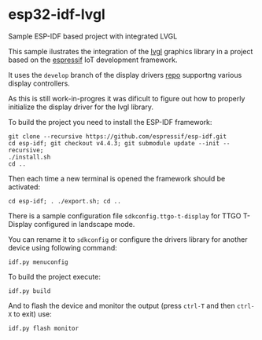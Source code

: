 # esp32-idf-lvgl
Sample ESP-IDF based project with integrated LVGL

This sample ilustrates the integration of the [lvgl](https://github.com/lvgl/lvgl) graphics library in a project based on the [espressif](https://docs.espressif.com/projects/esp-idf/en/release-v4.4/esp32/index.html) IoT development framework.

It uses the `develop` branch of the display drivers [repo](https://github.com/lvgl/lvgl_esp32_drivers/tree/develop) supportng various display controllers.

As this is still work-in-progres it was dificult to figure out how to properly initialize the display driver for the lvgl library.

To build the project you need to install the ESP-IDF framework:

```
git clone --recursive https://github.com/espressif/esp-idf.git
cd esp-idf; git checkout v4.4.3; git submodule update --init --recursive;
./install.sh
cd ..
```

Then each time a new terminal is opened the framework should be activated:
```
cd esp-idf; . ./export.sh; cd ..
```

There is a sample configuration file `sdkconfig.ttgo-t-display` for TTGO T-Display configured in landscape mode.

You can rename it to `sdkconfig` or configure the drivers library for another device using following command:
```
idf.py menuconfig
```

To build the project execute:
```
idf.py build
```

And to flash the device and monitor the output (press `ctrl-T` and then `ctrl-X` to exit) use:

```
idf.py flash monitor
```
